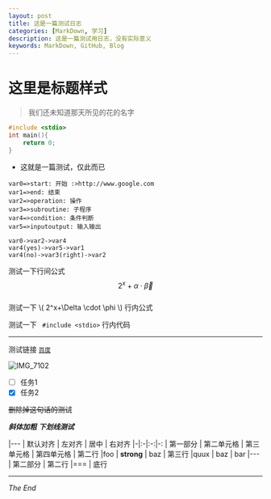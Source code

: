 ```yaml
---
layout: post
title: 这是一篇测试日志
categories: [MarkDown, 学习]
description: 这是一篇测试用日志，没有实际意义
keywords: MarkDown, GitHub, Blog
---
```


# 这里是标题样式
> 我们还未知道那天所见的花的名字

~~~c
#include <stdio>
int main(){
	return 0;
}
~~~



- 这就是一篇测试，仅此而已


```flow
var0=>start: 开始 :>http://www.google.com
var1=>end: 结束
var2=>operation: 操作
var3=>subroutine: 子程序
var4=>condition: 条件判断
var5=>inputoutput: 输入输出

var0->var2->var4
var4(yes)->var5->var1
var4(no)->var3(right)->var2
```

测试一下行间公式   $$ 2^x + \alpha \cdot \vec{\beta} $$  
测试一下 \\( 2^x+\Delta \cdot \phi  \\)  行内公式

测试一下 ``  #include <stdio> `` 行内代码 


----

测试链接  [`百度`](https://www.baidu.com) 

![IMG_7102](http://oqhi6s3af.bkt.clouddn.com/IMG_7102.JPG?imageMogr2/auto-orient/thumbnail/!50p/blur/1x0/quality/75|watermark/2/text/wqlZb3VuZw==/font/5b6u6L2v6ZuF6buR/fontsize/360/fill/I0FGQUZBRg==/dissolve/70/gravity/SouthEast/dx/10/dy/10|imageslim)


* [ ] 任务1
* [x] 任务2

~~删除掉这句话的测试~~

***斜体加粗***
_**下划线测试**_

|---
| 默认对齐 | 左对齐 | 居中 | 右对齐
|-|:-|:-:|-:
| 第一部分 | 第二单元格 | 第三单元格 | 第四单元格
| 第二行 |foo | **strong** | baz
| 第三行 |quux | baz | bar
|---
| 第二部分
| 第二行
|===
| 底行


----

*The End*


